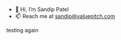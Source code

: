 - 👋 Hi, I’m Sandip Patel
- 📫 Reach me at sandip@valuepitch.com

<!---
sandippatelvp/sandippatelvp is a ✨ special ✨ repository because its `README.md` (this file) appears on your GitHub profile.
You can click the Preview link to take a look at your changes.
--->


testing again
